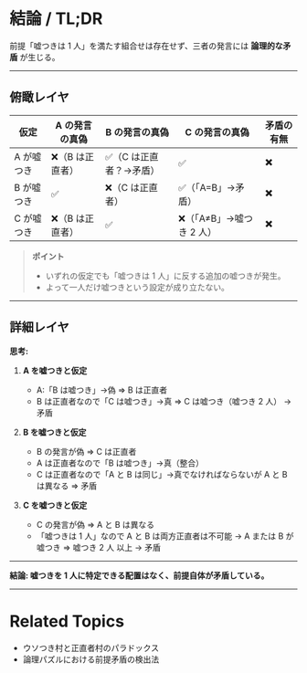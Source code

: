 # 結論 / TL;DR

前提「嘘つきは 1 人」を満たす組合せは存在せず、三者の発言には **論理的な矛盾** が生じる。

---

## 俯瞰レイヤ

| 仮定     | A の発言の真偽  | B の発言の真偽      | C の発言の真偽         | 矛盾の有無 |
| ------ | --------- | ------------- | ---------------- | ----- |
| A が嘘つき | ❌（B は正直者） | ✅（C は正直者？→矛盾） | ✅                | ✖️    |
| B が嘘つき | ✅         | ❌（C は正直者）     | ✅（「A=B」→矛盾）      | ✖️    |
| C が嘘つき | ❌（B は正直者） | ✅             | ❌（「A≠B」→嘘つき 2 人） | ✖️    |

> **ポイント**
>
> * いずれの仮定でも「嘘つきは 1 人」に反する追加の嘘つきが発生。
> * よって一人だけ嘘つきという設定が成り立たない。

---

## 詳細レイヤ

**思考:**

1. **A を嘘つきと仮定**

   * A:「B は嘘つき」→偽 ⇒ B は正直者
   * B は正直者なので「C は嘘つき」→真 ⇒ C は嘘つき（嘘つき 2 人） → 矛盾

2. **B を嘘つきと仮定**

   * B の発言が偽 ⇒ C は正直者
   * A は正直者なので「B は嘘つき」→真（整合）
   * C は正直者なので「A と B は同じ」→真でなければならないが A と B は異なる ⇒ 矛盾

3. **C を嘘つきと仮定**

   * C の発言が偽 ⇒ A と B は異なる
   * 「嘘つきは 1 人」なので A と B は両方正直者は不可能 → A または B が嘘つき ⇒ 嘘つき 2 人 以上 → 矛盾

---

**結論: 嘘つきを 1 人に特定できる配置はなく、前提自体が矛盾している。**

---

# Related Topics

* ウソつき村と正直者村のパラドックス
* 論理パズルにおける前提矛盾の検出法
